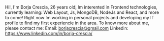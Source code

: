 Hi!, I'm Borja Crescia, 26 years old, Im interented in Frontend technologies, currently learning:
Web Layout, Js, MongoDB, NodeJs and React, and more to come! Right now Im working in personal projects and developing my IT profile to find my first experiencie in the area.
To know more about me, please contact me:
Email: borjacrescia@gmail.com
Linkedin: https://www.linkedin.com/in/borja-crescia/

